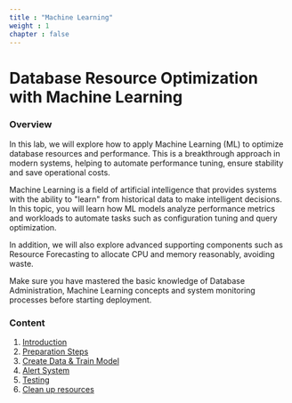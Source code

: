 ```yaml
---
title : "Machine Learning"
weight : 1 
chapter : false
---
```

# Database Resource Optimization with Machine Learning

### Overview

In this lab, we will explore how to apply Machine Learning (ML) to optimize database resources and performance. This is a breakthrough approach in modern systems, helping to automate performance tuning, ensure stability and save operational costs.

Machine Learning is a field of artificial intelligence that provides systems with the ability to "learn" from historical data to make intelligent decisions. In this topic, you will learn how ML models analyze performance metrics and workloads to automate tasks such as configuration tuning and query optimization.

In addition, we will also explore advanced supporting components such as Resource Forecasting to allocate CPU and memory reasonably, avoiding waste.

Make sure you have mastered the basic knowledge of Database Administration, Machine Learning concepts and system monitoring processes before starting deployment.

### Content

 1. [Introduction](1-introduce/)
 2. [Preparation Steps](2-prerequiste/)
 3. [Create Data & Train Model](3-buildamodel/)
 4. [Alert System](4-htcanhbao/)
 5. [Testing](5-kiemtra/)
 6. [Clean up resources](6-cleanup/)
